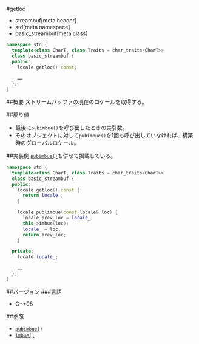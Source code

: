 #getloc
* streambuf[meta header]
* std[meta namespace]
* basic_streambuf[meta class]

```cpp
namespace std {
  template<class CharT, class Traits = char_traits<CharT>>
  class basic_streambuf {
  public:
    locale getloc() const;

    ……
  };
}
```

##概要
ストリームバッファの現在のロケールを取得する。

##戻り値
- 最後に`pubimbue()`を呼び出したときの実引数。
- そのオブジェクトに対して`pubimbue()`を1回も呼び出していなければ、構築時のグローバルロケール。

##実装例
[`pubimbue()`](pubimbue.md)も併せて掲載している。
```cpp
namespace std {
  template<class CharT, class Traits = char_traits<CharT>>
  class basic_streambuf {
  public:
    locale getloc() const {
      return locale_;
    }

    locale publimbue(const locale& loc) {
      locale prev_loc = locale_;
      this->imbue(loc);
      locale_ = loc;
      return prev_loc;
    }

  private:
    locale locale_;

    ……
  };
}
```

##バージョン
###言語
- C++98

##参照
- [`pubimbue()`](pubimbue.md)
- [`imbue()`](imbue.md)
